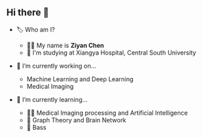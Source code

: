 ## Hi there 👋

- 🏷️ Who am I?
  - 🙋‍♂️ My name is **Ziyan Chen**
  - 🏫 I'm studying at Xiangya Hospital, Central South University

- 🔭 I’m currently working on... 
  - Machine Learning and Deep Learning
  - Medical Imaging

- 🌱 I’m currently learning...
  - 👨‍⚕️ Medical Imaging processing and Artificial Intelligence
  - 🧠  Graph Theory and Brain Network
  - 🎸  Bass
